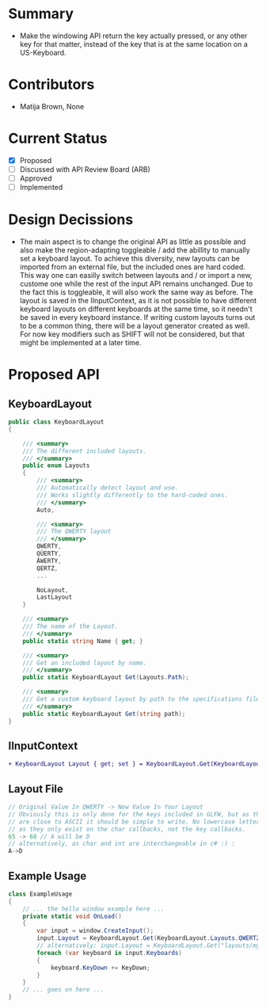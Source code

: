 # Summary
- Make the windowing API return the key actually pressed, or any other key for that matter, instead of the key that is at
the same location on a US-Keyboard.

# Contributors
- Matija Brown, None

# Current Status
- [x] Proposed
- [ ] Discussed with API Review Board (ARB)
- [ ] Approved
- [ ] Implemented

# Design Decissions
- The main aspect is to change the original API as little as possible and also make the region-adapting
toggleable / add the abillity to manually set a keyboard layout. To achieve this diversity,
new layouts can be imported from an external file, but the included ones are hard coded. This way one can easilly switch between
layouts and / or import a new, custome one while the rest of the input API remains unchanged. Due to the fact this is toggleable,
it will also work the same way as before. The layout is saved in the IInputContext, as it is not possible to have different
keyboard layouts on different keyboards at the same time, so it needn't be saved in every keyboard instance. If writing custom layouts
turns out to be a common thing, there will be a layout generator created as well. For now key modifiers such as SHIFT will not be
considered, but that might be implemented at a later time.

# Proposed API

## KeyboardLayout
```cs
public class KeyboardLayout
{

    /// <summary>
    /// The different included layouts.
    /// </summary>
    public enum Layouts
    {
        /// <summary>
        /// Automatically detect layout and use.
        /// Works slightly differently to the hard-coded ones.
        /// </summary>
        Auto,

        /// <summary>
        /// The QWERTY layout
        /// </summary>
        QWERTY,
        QÜERTY,
        ÄWERTY,
        QERTZ,
        ...

        NoLayout,
        LastLayout
    }

    /// <summary>
    /// The name of the Layout.
    /// </summary>
    public static string Name { get; }

    /// <summary>
    /// Get an included layout by name.
    /// </summary>
    public static KeyboardLayout Get(Layouts.Path);

    /// <summary>
    /// Get a custom keyboard layout by path to the specifications file.
    /// </summary>
    public static KeyboardLayout Get(string path);
}
```

## IInputContext
```diff
+ KeyboardLayout Layout { get; set } = KeyboardLayout.Get(KeyboardLayout.Layouts.Auto)
```

## Layout File
```cs
// Original Value In QWERTY -> New Value In Your Layout
// Obviously this is only done for the keys included in GLFW, but as they
// are close to ASCII it should be simple to write. No lowercase letters
// as they only exist on the char callbacks, not the key callbacks.
65 -> 68 // A will be D
// alternatively, as char and int are interchangeable in c# :) :
A->D
```

## Example Usage
```cs
class ExampleUsage
{
    // ... the hello window example here ...
    private static void OnLoad()
    {
        var input = window.CreateInput();
        input.Layout = KeyboardLayout.Get(KeyboardLayout.Layouts.QWERTZ);
        // alternatively: input.Layout = KeyboardLayout.Get("layouts/mySpecialAndGreatLayoutThatCuresCancer.txtOrWhateverIdontKnowYet");
        foreach (var keyboard in input.Keyboards)
        {
            keyboard.KeyDown += KeyDown;
        }
    }
    // ... goes on here ...
}
```